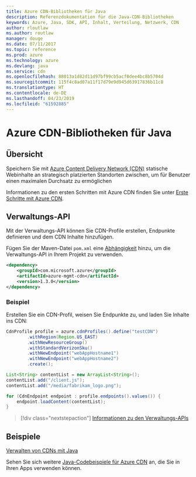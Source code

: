 ```yaml
---
title: Azure CDN-Bibliotheken für Java
description: Referenzdokumentation für die Java-CDN-Bibliotheken
keywords: Azure, Java, SDK, API, Inhalt, Verteilung, Netzwerk, CDN
author: rloutlaw
ms.author: routlaw
manager: douge
ms.date: 07/11/2017
ms.topic: reference
ms.prod: azure
ms.technology: azure
ms.devlang: java
ms.service: cdn
ms.openlocfilehash: 88013a1d82d11d97bf99cb5acf0dee4bc8b5704d
ms.sourcegitcommit: 115f4c8ad07a11f17d79e9d945d63917836b11c8
ms.translationtype: HT
ms.contentlocale: de-DE
ms.lasthandoff: 04/23/2019
ms.locfileid: "61592885"
---
```

# <a name="azure-cdn-libraries-for-java"></a>Azure CDN-Bibliotheken für Java

## <a name="overview"></a>Übersicht

Speichern Sie mit [Azure Content Delivery Network (CDN)](/azure/cdn/cdn-overview) statische Webinhalte an strategisch platzierten Standorten zwischen, um für Benutzer einen maximalen Durchsatz zu ermöglichen

Informationen zu den ersten Schritten mit Azure CDN finden Sie unter [Erste Schritte mit Azure CDN](/azure/cdn/cdn-create-new-endpoint).

## <a name="management-api"></a>Verwaltungs-API

Mit der Verwaltungs-API können Sie CDN-Profile erstellen, Endpunkte definieren und dem CDN Inhalte hinzufügen.

Fügen Sie der Maven-Datei `pom.xml` eine [Abhängigkeit](https://maven.apache.org/guides/getting-started/index.html#How_do_I_use_external_dependencies) hinzu, um die Verwaltungs-API in Ihrem Projekt zu verwenden.

```XML
<dependency>
    <groupId>com.microsoft.azure</groupId>
    <artifactId>azure-mgmt-cdn</artifactId>
    <version>1.3.0</version>
</dependency>
```   

### <a name="example"></a>Beispiel

Erstellen Sie ein CDN-Profil, weisen Sie Endpunkte zu, und laden Sie Inhalte ins CDN:

```java
CdnProfile profile = azure.cdnProfiles().define("testCDN")
        .withRegion(Region.US_EAST)
        .withNewResourceGroup()
        .withStandardVerizonSku()
        .withNewEndpoint("webAppHostname1")
        .withNewEndpoint("webAppHostname2")
        .create();

List<String> contentList = new ArrayList<String>();
contentList.add("/client.js");
contentList.add("/media/fabrikam_logo.png");

for (CdnEndpoint endpoint : profile.endpoints().values()) {
    endpoint.loadContent(contentList);
}
```

> [!div class="nextstepaction"]
> [Informationen zu den Verwaltungs-APIs](/java/api/overview/azure/cdn/management)

## <a name="samples"></a>Beispiele

[Verwalten von CDNs mit Java](https://github.com/Azure-Samples/cdn-java-manage-cdn)

Sehen Sie sich weitere [Java-Codebeispiele für Azure CDN](https://azure.microsoft.com/resources/samples/?platform=java&term=cdn) an, die Sie in Ihren Apps verwenden können.